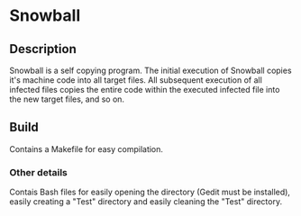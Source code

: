 # Snowball

## Description
Snowball is a self copying program. The initial execution of Snowball copies it's
machine code into all target files. All subsequent execution of all infected files
copies the entire code within the executed infected file into the new
target files, and so on.

## Build

Contains a Makefile for easy compilation.

### Other details

Contais Bash files for easily opening the directory (Gedit must be installed), easily creating a "Test" directory and easily cleaning the "Test" directory.

